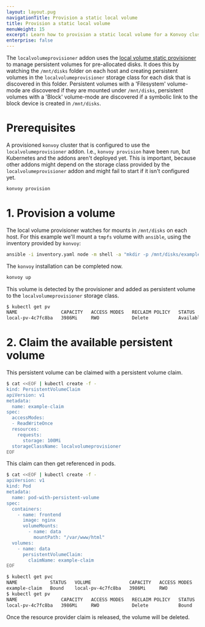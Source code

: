 ```yaml
---
layout: layout.pug
navigationTitle: Provision a static local volume
title: Provision a static local volume
menuWeight: 15
excerpt: Learn how to provision a static local volume for a Konvoy cluster
enterprise: false
---
```


The `localvolumeprovisioner` addon uses the [local volume static provisioner](https://github.com/kubernetes-sigs/sig-storage-local-static-provisioner) to manage persistent volumes for pre-allocated disks.
It does this by watching the `/mnt/disks` folder on each host and creating persistent volumes in the `localvolumeprovisioner` storage class for each disk that is discovered in this folder.
Persistent volumes with a 'Filesystem' volume-mode are discovered if they are mounted under `/mnt/disks`, persistent volumes with a 'Block' volume-mode are discovered if a symbolic link to the block device is created in `/mnt/disks`.

# Prerequisites

A provisioned `konvoy` cluster that is configured to use the `localvolumeprovisioner` addon.
I.e., `konvoy provision` have been run, but Kubernetes and the addons aren't deployed yet.
This is important, because other addons might depend on the storage class provided by the `localvolumeprovisioner` addon and might fail to start if it isn't configured yet.

```bash
konvoy provision
```

# 1. Provision a volume

The local volume provisioner watches for mounts in `/mnt/disks` on each host.
For this example we'll mount a `tmpfs` volume with `ansible`, using the inventory provided by `konvoy`:

```bash
ansible -i inventory.yaml node -m shell -a "mkdir -p /mnt/disks/example-volume && mount -t tmpfs example-volume /mnt/disks/example-volume"
```

The `konvoy` installation can be completed now.

```bash
konvoy up
```

This volume is detected by the provisioner and added as persistent volume to the `localvolumeprovisioner` storage class.

```bash
$ kubectl get pv
NAME                CAPACITY   ACCESS MODES   RECLAIM POLICY   STATUS      CLAIM   STORAGECLASS             REASON   AGE
local-pv-4c7fc8ba   3986Mi     RWO            Delete           Available           localvolumeprovisioner            2s
```

# 2. Claim the available persistent volume

This persistent volume can be claimed with a persistent volume claim.

```bash
$ cat <<EOF | kubectl create -f -
kind: PersistentVolumeClaim
apiVersion: v1
metadata:
  name: example-claim
spec:
  accessModes:
  - ReadWriteOnce
  resources:
    requests:
      storage: 100Mi
  storageClassName: localvolumeprovisioner
EOF
```

This claim can then get referenced in pods.

```bash
$ cat <<EOF | kubectl create -f -
apiVersion: v1
kind: Pod
metadata:
  name: pod-with-persistent-volume
spec:
  containers:
    - name: frontend
      image: nginx
      volumeMounts:
        - name: data
          mountPath: "/var/www/html"
  volumes:
    - name: data
      persistentVolumeClaim:
        claimName: example-claim
EOF
```

```bash
$ kubectl get pvc
NAME            STATUS   VOLUME              CAPACITY   ACCESS MODES   STORAGECLASS             AGE
example-claim   Bound    local-pv-4c7fc8ba   3986Mi     RWO            localvolumeprovisioner   78s
$ kubectl get pv
NAME                CAPACITY   ACCESS MODES   RECLAIM POLICY   STATUS      CLAIM                   STORAGECLASS             REASON   AGE
local-pv-4c7fc8ba   3986Mi     RWO            Delete           Bound       default/example-claim   localvolumeprovisioner            15m
```

Once the resource provider claim is released, the volume will be deleted.
